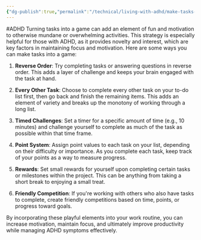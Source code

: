 ```yaml
---
{"dg-publish":true,"permalink":"/technical/living-with-adhd/make-tasks-into-a-game/","noteIcon":"Technical","created":"2023-04-10T12:59:03.847+02:00","updated":"2023-04-10T13:32:17.285+02:00"}
---
```


#ADHD 
Turning tasks into a game can add an element of fun and motivation to otherwise mundane or overwhelming activities. This strategy is especially helpful for those with ADHD, as it provides novelty and interest, which are key factors in maintaining focus and motivation. Here are some ways you can make tasks into a game:

1. **Reverse Order**: Try completing tasks or answering questions in reverse order. This adds a layer of challenge and keeps your brain engaged with the task at hand.

2. **Every Other Task**: Choose to complete every other task on your to-do list first, then go back and finish the remaining items. This adds an element of variety and breaks up the monotony of working through a long list.

3. **Timed Challenges**: Set a timer for a specific amount of time (e.g., 10 minutes) and challenge yourself to complete as much of the task as possible within that time frame.

4. **Point System**: Assign point values to each task on your list, depending on their difficulty or importance. As you complete each task, keep track of your points as a way to measure progress.

5. **Rewards**: Set small rewards for yourself upon completing certain tasks or milestones within the project. This can be anything from taking a short break to enjoying a small treat.

6. **Friendly Competition**: If you're working with others who also have tasks to complete, create friendly competitions based on time, points, or progress toward goals.

By incorporating these playful elements into your work routine, you can increase motivation, maintain focus, and ultimately improve productivity while managing ADHD symptoms effectively.